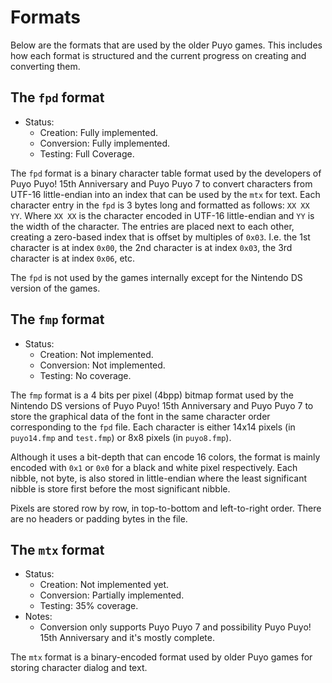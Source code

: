 # Formats

Below are the formats that are used by the older Puyo games. This includes how
each format is structured and the current progress on creating and converting
them.

## The `fpd` format

-   Status:
    - Creation: Fully implemented.
    - Conversion: Fully implemented.
    - Testing: Full Coverage.

The `fpd` format is a binary character table format used by the developers of
Puyo Puyo! 15th Anniversary and Puyo Puyo 7 to convert characters from UTF-16
little-endian into an index that can be used by the `mtx` for text. Each
character entry in the `fpd` is 3 bytes long and formatted as follows:
`XX XX YY`. Where `XX XX` is the character encoded in UTF-16 little-endian and
`YY` is the width of the character. The entries are placed next to each other,
creating a zero-based index that is offset by multiples of `0x03`. I.e. the 1st
character is at index `0x00`, the 2nd character is at index `0x03`, the 3rd
character is at index `0x06`, etc.

The `fpd` is not used by the games internally except for the Nintendo DS version
of the games.

## The `fmp` format

-   Status:
    - Creation: Not implemented.
    - Conversion: Not implemented.
    - Testing: No coverage.

The `fmp` format is a 4 bits per pixel (4bpp) bitmap format used by the Nintendo
DS versions of Puyo Puyo! 15th Anniversary and Puyo Puyo 7 to store the
graphical data of the font in the same character order corresponding to the
`fpd` file. Each character is either 14x14 pixels (in `puyo14.fmp` and
`test.fmp`) or 8x8 pixels (in `puyo8.fmp`).

Although it uses a bit-depth that can encode 16 colors, the format is mainly
encoded with `0x1` or `0x0` for a black and white pixel respectively. Each
nibble, not byte, is also stored in little-endian where the least significant
nibble is store first before the most significant nibble.

Pixels are stored row by row, in top-to-bottom and left-to-right order. There
are no headers or padding bytes in the file.

## The `mtx` format

-   Status:
    - Creation: Not implemented yet.
    - Conversion: Partially implemented.
    - Testing: 35% coverage.
-   Notes:
    -   Conversion only supports Puyo Puyo 7 and possibility Puyo Puyo! 15th
        Anniversary and it's mostly complete.

<!-- TODO: Finish the mtx format for PP15 and PP7 -->
<!-- TODO: Look at the mtx format for PP20 -->
The `mtx` format is a binary-encoded format used by older Puyo games for
storing character dialog and text.
